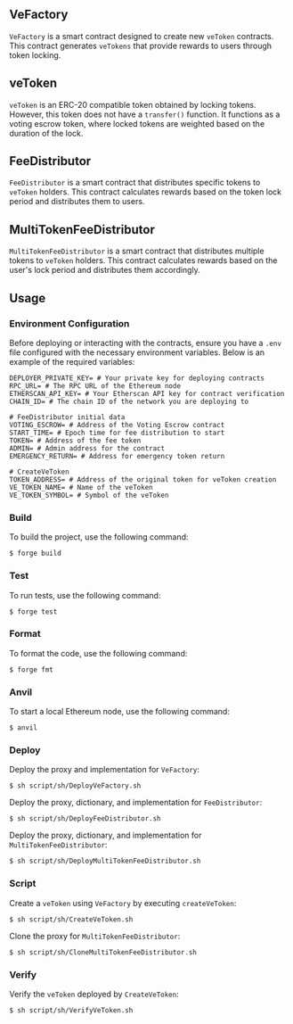 ## VeFactory

`VeFactory` is a smart contract designed to create new `veToken` contracts. This contract generates `veTokens` that provide rewards to users through token locking.

## veToken

`veToken` is an ERC-20 compatible token obtained by locking tokens. However, this token does not have a `transfer()` function. It functions as a voting escrow token, where locked tokens are weighted based on the duration of the lock.

## FeeDistributor

`FeeDistributor` is a smart contract that distributes specific tokens to `veToken` holders. This contract calculates rewards based on the token lock period and distributes them to users.

## MultiTokenFeeDistributor

`MultiTokenFeeDistributor` is a smart contract that distributes multiple tokens to `veToken` holders. This contract calculates rewards based on the user's lock period and distributes them accordingly.

## Usage

### Environment Configuration

Before deploying or interacting with the contracts, ensure you have a `.env` file configured with the necessary environment variables. Below is an example of the required variables:

````plaintext:.env.example
DEPLOYER_PRIVATE_KEY= # Your private key for deploying contracts
RPC_URL= # The RPC URL of the Ethereum node
ETHERSCAN_API_KEY= # Your Etherscan API key for contract verification
CHAIN_ID= # The chain ID of the network you are deploying to

# FeeDistributor initial data
VOTING_ESCROW= # Address of the Voting Escrow contract
START_TIME= # Epoch time for fee distribution to start
TOKEN= # Address of the fee token
ADMIN= # Admin address for the contract
EMERGENCY_RETURN= # Address for emergency token return

# CreateVeToken
TOKEN_ADDRESS= # Address of the original token for veToken creation
VE_TOKEN_NAME= # Name of the veToken
VE_TOKEN_SYMBOL= # Symbol of the veToken
````


### Build

To build the project, use the following command:

```shell
$ forge build
```

### Test

To run tests, use the following command:

```shell
$ forge test
```

### Format

To format the code, use the following command:

```shell
$ forge fmt
```

### Anvil

To start a local Ethereum node, use the following command:

```shell
$ anvil
```

### Deploy

Deploy the proxy and implementation for `VeFactory`:

```shell
$ sh script/sh/DeployVeFactory.sh
```

Deploy the proxy, dictionary, and implementation for `FeeDistributor`:

```shell
$ sh script/sh/DeployFeeDistributor.sh
```

Deploy the proxy, dictionary, and implementation for `MultiTokenFeeDistributor`:

```shell
$ sh script/sh/DeployMultiTokenFeeDistributor.sh
```

### Script

Create a `veToken` using `VeFactory` by executing `createVeToken`:

```shell
$ sh script/sh/CreateVeToken.sh
```

Clone the proxy for `MultiTokenFeeDistributor`:

```shell
$ sh script/sh/CloneMultiTokenFeeDistributor.sh
```

### Verify

Verify the `veToken` deployed by `CreateVeToken`:

```shell
$ sh script/sh/VerifyVeToken.sh
```

